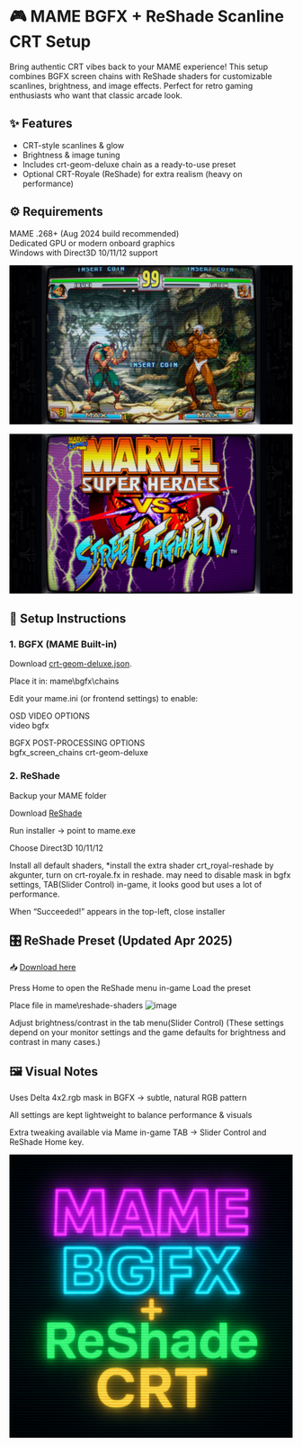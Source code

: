 # 🎮 MAME BGFX + ReShade Scanline CRT Setup



Bring authentic CRT vibes back to your MAME experience!
This setup combines BGFX screen chains with ReShade shaders for customizable scanlines, brightness, and image effects. Perfect for retro gaming enthusiasts who want that classic arcade look.  


## ✨ Features

- CRT-style scanlines & glow  
- Brightness & image tuning  
- Includes crt-geom-deluxe chain as a ready-to-use preset  
- Optional CRT-Royale (ReShade) for extra realism (heavy on performance)  



## ⚙️ Requirements

MAME .268+ (Aug 2024 build recommended)  
Dedicated GPU or modern onboard graphics  
Windows with Direct3D 10/11/12 support  

  
  ![Screenshot April 2025](https://github.com/JBW-byte/Screenshots/blob/main/sfiii.webp)

  ![Screenshot April 2025](https://github.com/JBW-byte/Screenshots/blob/main/marvelvsSF.webp)  

    
## 🔧 Setup Instructions  

### 1. BGFX (MAME Built-in)

Download [crt-geom-deluxe.json](https://drive.google.com/file/d/1S9rYcUZEVSiZcKPovk4OlVwTiCqhsr16/view?usp=sharing).

Place it in: mame\bgfx\chains  

Edit your mame.ini (or frontend settings) to enable:

OSD VIDEO OPTIONS  
video bgfx  

BGFX POST-PROCESSING OPTIONS  
bgfx_screen_chains crt-geom-deluxe  

  
    
### 2. ReShade

Backup your MAME folder

Download [ReShade](https://reshade.me/) 

Run installer → point to mame.exe

Choose Direct3D 10/11/12

Install all default shaders, *install the extra shader crt_royal-reshade by akgunter, turn on crt-royale.fx in reshade. may need to disable mask in bgfx settings, TAB(Slider Control) in-game, it looks good but uses a lot of performance.

When “Succeeded!” appears in the top-left, close installer  



## 🎛️ ReShade Preset (Updated Apr 2025)  

📥 [Download here](https://drive.google.com/file/d/1OiYts_8r1J3BZmyIzAopg3_uqjvnASfe/view?usp=sharing)  

Press Home to open the ReShade menu in-game
Load the preset  

Place file in mame\reshade-shaders <img width="1200" height="675" alt="image" src="https://github.com/user-attachments/assets/4421e315-5b07-4902-b81d-18f2952f5ad7" />


Adjust brightness/contrast in the tab menu(Slider Control) (These settings depend on your monitor settings and the game defaults for brightness and contrast in many cases.)  



## 🖼️ Visual Notes

Uses Delta 4x2.rgb mask in BGFX → subtle, natural RGB pattern

All settings are kept lightweight to balance performance & visuals

Extra tweaking available via Mame in-game TAB → Slider Control and ReShade Home key.  

 ![Screenshot April 2025](https://github.com/JBW-byte/Screenshots/blob/main/Neon_mame_banner.png)

